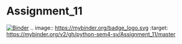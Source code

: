 # Assignment_11

[![Binder](https://mybinder.org/badge_logo.svg)](https://mybinder.org/v2/gh/python-sem4-sv/Assignment_11/master)
.. image:: https://mybinder.org/badge_logo.svg
 :target: https://mybinder.org/v2/gh/python-sem4-sv/Assignment_11/master
